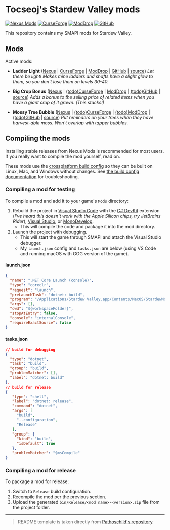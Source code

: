 ﻿# Tocseoj's Stardew Valley mods

[![Nexus Mods](https://img.shields.io/badge/Nexus-Mods-4DB7FF.svg)](https://www.nexusmods.com/users/165805258?tab=user+files)
[![CurseForge](https://img.shields.io/badge/CurseForge-Tocseoj-4DB7FF.svg)](https://www.curseforge.com/members/tocseoj/projects)
[![ModDrop](https://img.shields.io/badge/ModDrop-ModDrop-4DB7FF.svg)](https://www.moddrop.com/stardew-valley/profile/431108/mods)
[![GitHub](https://img.shields.io/badge/GitHub-Tocseoj-4DB7FF.svg)](https://github.com/Tocseoj)

This repository contains my SMAPI mods for Stardew Valley.

## Mods

Active mods:

- **Ladder Light** ([Nexus](https://www.nexusmods.com/stardewvalley/mods/22052) | [CurseForge](https://www.curseforge.com/stardewvalley/mods/ladder-light) | [ModDrop](https://www.moddrop.com/stardew-valley/mods/1549539-ladder-light) | [GitHub](https://github.com/Tocseoj/StardewValleyMods/releases?q=LadderLight&expanded=true) | [source](LadderLight))
  _Let there be light! Makes mine ladders and shafts have a slight glow to them, so you don't lose them on levels 30-40._

- **Big Crop Bonus** ([Nexus](https://www.nexusmods.com/stardewvalley/mods/22337) | [(todo)CurseForge]() | [ModDrop](https://www.moddrop.com/stardew-valley/mods/1553635-big-crop-bonus) | [(todo)GitHub](https://github.com/Tocseoj/StardewValleyMods/releases?q=BigCropBonus&expanded=true) | [source](BigCropBonus))
  _Adds a bonus to the selling price of related items when you have a giant crop of it grown. (This stacks!)_

- **Mossy Tree Bubble** ([Nexus](https://www.nexusmods.com/stardewvalley/mods/22818) | [(todo)CurseForge]() | [(todo)ModDrop]() | [(todo)GitHub](https://github.com/Tocseoj/StardewValleyMods/releases?q=MossyTreeBubble&expanded=true) | [source](MossyTreeBubble))
  _Put reminders on your trees when they have harvest-able moss. Won't overlap with tapper bubbles._

## Compiling the mods

Installing stable releases from Nexus Mods is recommended for most users. If you really want to
compile the mod yourself, read on.

These mods use the [crossplatform build config](https://www.nuget.org/packages/Pathoschild.Stardew.ModBuildConfig)
so they can be built on Linux, Mac, and Windows without changes. See [the build config documentation](https://www.nuget.org/packages/Pathoschild.Stardew.ModBuildConfig)
for troubleshooting.

### Compiling a mod for testing

To compile a mod and add it to your game's `Mods` directory:

1. Rebuild the project in [Visual Studio Code](https://code.visualstudio.com/) with the [C# DevKit](https://marketplace.visualstudio.com/items?itemName=ms-dotnettools.csdevkit) extension (_I've heard this doesn't work with the Apple Silicon chips, try JetBrains Rider_), [Visual Studio](https://www.visualstudio.com/vs/community/), or [MonoDevelop](https://www.monodevelop.com/).
   - This will compile the code and package it into the mod directory.
2. Launch the project with debugging.
   - This will start the game through SMAPI and attach the Visual Studio debugger.
   - My `launch.json` config and `tasks.json` are below (using VS Code and running macOS with GOG version of the game).

#### launch.json

```json
{
  "name": ".NET Core Launch (console)",
  "type": "coreclr",
  "request": "launch",
  "preLaunchTask": "dotnet: build",
  "program": "/Applications/Stardew Valley.app/Contents/MacOS/StardewModdingAPI",
  "args": [],
  "cwd": "${workspaceFolder}",
  "stopAtEntry": false,
  "console": "internalConsole",
  "requireExactSource": false
}
```

#### tasks.json

```json
// build for debugging
{
  "type": "dotnet",
  "task": "build",
  "group": "build",
  "problemMatcher": [],
  "label": "dotnet: build"
},
// build for release
{
   "type": "shell",
   "label": "dotnet: release",
   "command": "dotnet",
   "args": [
     "build",
     "--configuration",
     "Release"
   ],
   "group": {
     "kind": "build",
     "isDefault": true
   },
   "problemMatcher": "$msCompile"
}
```

### Compiling a mod for release

To package a mod for release:

1. Switch to `Release` build configuration.
2. Recompile the mod per the previous section.
3. Upload the generated `bin/Release/<mod name>-<version>.zip` file from the project folder.

---

> README template is taken directly from [Pathoschild's repository](https://github.com/Pathoschild/StardewMods)
